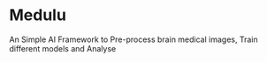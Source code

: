 # Medulu
An Simple AI Framework to Pre-process brain medical images, Train different models and Analyse 
